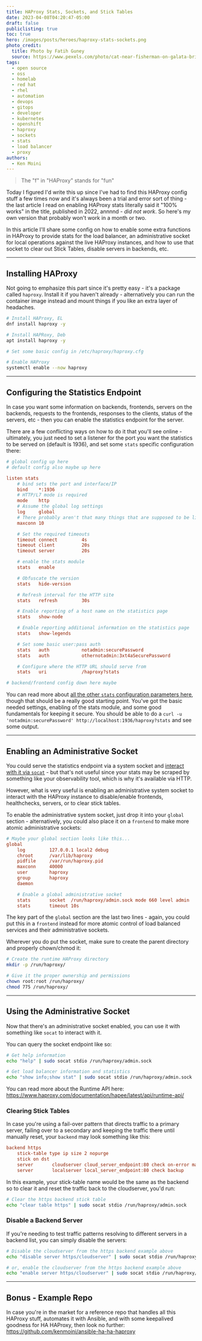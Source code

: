 ```yaml
---
title: HAProxy Stats, Sockets, and Stick Tables
date: 2023-04-08T04:20:47-05:00
draft: false
publiclisting: true
toc: true
hero: /images/posts/heroes/haproxy-stats-sockets.png
photo_credit:
  title: Photo by Fatih Guney
  source: https://www.pexels.com/photo/cat-near-fisherman-on-galata-bridge-16077016/
tags:
  - open source
  - oss
  - homelab
  - red hat
  - rhel
  - automation
  - devops
  - gitops
  - developer
  - kubernetes
  - openshift
  - haproxy
  - sockets
  - stats
  - load balancer
  - proxy
authors:
  - Ken Moini
---
```


> The "f" in "HAProxy" stands for "fun"

Today I figured I'd write this up since I've had to find this HAProxy config stuff a few times now and it's always been a trial and error sort of thing - the last article I read on enabling HAProxy stats literally said it "100% works" in the title, published in 2022, annnnd - *did not work*.  So here's my own version that probably won't work in a month or two.

In this article I'll share some config on how to enable some extra functions in HAProxy to provide stats for the load balancer, an administrative socket for local operations against the live HAProxy instances, and how to use that socket to clear out Stick Tables, disable servers in backends, etc.

---

## Installing HAProxy

Not going to emphasize this part since it's pretty easy - it's a package called `haproxy`.  Install it if you haven't already - alternatively you can run the container image instead and mount things if you like an extra layer of headaches.

```bash
# Install HAProxy, EL
dnf install haproxy -y

# Install HAPRoxy, Deb
apt install haproxy -y

# Set some basic config in /etc/haproxy/haproxy.cfg

# Enable HAProxy
systemctl enable --now haproxy
```

---

## Configuring the Statistics Endpoint

In case you want some information on backends, frontends, servers on the backends, requests to the frontends, responses to the clients, status of the servers, etc - then you can enable the statistics endpoint for the server.

There are a few conflicting ways on how to do it that you'll see online - ultimately, you just need to set a listener for the port you want the statistics to be served on (default is 1936), and set some `stats` specific configuration there:

```ini
# global config up here
# default config also maybe up here

listen stats
    # bind sets the port and interface/IP
    bind    *:1936
    # HTTP/L7 mode is required
    mode    http
    # Assume the global log settings
    log     global
    # There probably aren't that many things that are supposed to be listening for maxconn
    maxconn 10

    # Set the required timeouts
    timeout connect         4s
    timeout client          20s
    timeout server          20s

    # enable the stats module
    stats   enable

    # Obfuscate the version
    stats   hide-version

    # Refresh interval for the HTTP site
    stats   refresh         30s

    # Enable reporting of a host name on the statistics page
    stats   show-node

    # Enable reporting additional information on the statistics page
    stats   show-legends

    # Set some basic user:pass auth
    stats   auth            notadmin:securePassword
    stats   auth            othernotadmin:3xt4aSecurePassword

    # Configure where the HTTP URL should serve from
    stats   uri             /haproxy?stats

# backend/frontend config down here maybe
```

You can read more about [all the other `stats` configuration parameters here](https://docs.haproxy.org/2.7/configuration.html#4.2-stats%20admin), though that should be a really good starting point.  You've got the basic needed settings, enabling of the stats module, and some good fundamentals for keeping it secure.  You should be able to do a `curl -u 'notadmin:securePassword' http://localhost:1936/haproxy?stats` and see some output.

---

## Enabling an Administrative Socket

You could serve the statistics endpoint via a system socket and [interact with it via `socat`](https://www.haproxy.com/documentation/hapee/latest/api/runtime-api/show-stat/) - but that's not useful since your stats may be scraped by something like your observability tool, which is why it's available via HTTP.

However, what is very useful is enabling an administrative system socket to interact with the HAProxy instance to disable/enable frontends, healthchecks, servers, or to clear stick tables.

To enable the administrative system socket, just drop it into your `global` section - alternatively, you could also place it on a `frontend` to make more atomic administrative sockets:

```ini
# Maybe your global section looks like this...
global
    log         127.0.0.1 local2 debug
    chroot      /var/lib/haproxy
    pidfile     /var/run/haproxy.pid
    maxconn     40000
    user        haproxy
    group       haproxy
    daemon

    # Enable a global administrative socket
    stats       socket  /run/haproxy/admin.sock mode 660 level admin
    stats       timeout 10s
```

The key part of the `global` section are the last two lines - again, you could put this in a `frontend` instead for more atomic control of load balanced services and their administrative sockets.

Wherever you do put the socket, make sure to create the parent directory and properly chown/chmod it:

```bash
# Create the runtime HAProxy directory
mkdir -p /run/haproxy/

# Give it the proper ownership and permissions
chown root:root /run/haproxy/
chmod 775 /run/haproxy/
```

---

## Using the Administrative Socket

Now that there's an administrative socket enabled, you can use it with something like `socat` to interact with it.

You can query the socket endpoint like so:

```bash
# Get help information
echo "help" | sudo socat stdio /run/haproxy/admin.sock

# Get load balancer information and statistics
echo "show info;show stat" | sudo socat stdio /run/haproxy/admin.sock
```

You can read more about the Runtime API here: https://www.haproxy.com/documentation/hapee/latest/api/runtime-api/

### Clearing Stick Tables

In case you're using a fail-over pattern that directs traffic to a primary server, failing over to a secondary and keeping the traffic there until manually reset, your `backend` may look something like this:

```ini
backend https
    stick-table type ip size 2 nopurge
    stick on dst
    server       cloudserver cloud_server_endpoint:80 check on-error mark-down observe layer7 error-limit 1
    server       localserver local_server_endpoint:80 check backup
```

In this example, your stick-table name would be the same as the backend so to clear it and reset the traffic back to the cloudserver, you'd run:

```bash
# Clear the https backend stick table
echo "clear table https" | sudo socat stdio /run/haproxy/admin.sock
```

### Disable a Backend Server

If you're needing to test traffic patterns resolving to different servers in a backend list, you can simply disable the servers:

```bash
# Disable the cloudserver from the https backend example above
echo "disable server https/cloudserver" | sudo socat stdio /run/haproxy/admin.sock

# or, enable the cloudserver from the https backend example above
echo "enable server https/cloudserver" | sudo socat stdio /run/haproxy/admin.sock
```

---

## Bonus - Example Repo

In case you're in the market for a reference repo that handles all this HAProxy stuff, automates it with Ansible, and with some keepalived goodness for HA HAProxy, then look no further: https://github.com/kenmoini/ansible-ha-ha-haproxy
